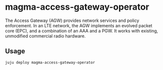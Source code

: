 # magma-access-gateway-operator

The Access Gateway (AGW) provides network services and policy enforcement. In an LTE network, 
the AGW implements an evolved packet core (EPC), and a combination of an AAA and a PGW. It works 
with existing, unmodified commercial radio hardware.


## Usage

```bash
juju deploy magma-access-gateway-operator
```

